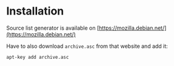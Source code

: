 
Installation
============

Source list generator is available on [https://mozilla.debian.net/](https://mozilla.debian.net/)

Have to also download `archive.asc` from that website and add it:

    apt-key add archive.asc

